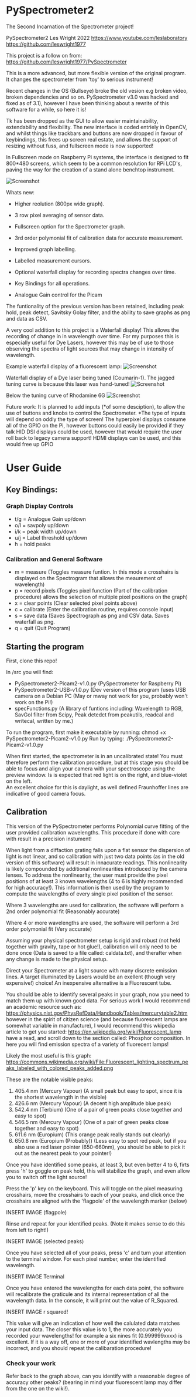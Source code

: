 # PySpectrometer2
The Second Incarnation of the Spectrometer project!

PySpectrometer2 Les Wright 2022
https://www.youtube.com/leslaboratory
https://github.com/leswright1977

This project is a follow on from: https://github.com/leswright1977/PySpectrometer 

This is a more advanced, but more flexible version of the original program. It changes the spectrometer from 'toy' to serious instrument!

Recent changes in the OS (Bullseye) broke the old vesion e.g broken video, broken dependencies and so on. PySpectrometer v3.0 was hacked and fixed as of 3.1), however I have been thinking about a rewrite of this software for a while, so here it is!


Tk has been dropped as the GUI to allow easier maintainability, extendability and flexibility. The new interface is coded entriely in OpenCV, and whilst things like trackbars and buttons are now dropped in favour of keybindings, this frees up screen real estate, and allows the support of resizing without fuss, and fullscreen mode is now supported!

In Fullscreen mode on Raspberry Pi systems, the interface is designed to fit 800*480 screens, which seem to be a common resolution for RPi LCD's, paving the way for the creation of a stand alone benchtop instrument.

![Screenshot](media/spectrum-20221013--210412.png)


Whats new:

- Higher reolution (800px wide graph).

- 3 row pixel averaging of sensor data.

- Fullscreen option for the Spectrometer graph.

- 3rd order polymonial fit of calibration data for accurate measurement.

- Improved graph labelling.

- Labelled measurement cursors.

- Optional waterfall display for recording spectra changes over time.

- Key Bindings for all operations.

- Analogue Gain control for the Picam

The funtionality of the previous version has been retained, including peak hold, peak detect, Savitsky Golay filter, and the ability to save graphs as png and data as CSV.

A very cool addition to this project is a Waterfall display! This allows the recording of change in in wavelength over time.
For my purposes this is especially useful for Dye Lasers, however this may be of use to those observing the spectra of light sources that may change in intensity of wavelength.

Example waterfall display of a fluorescent lamp:
![Screenshot](media/waterfall-20221013--210412.png)


Waterfall display of a Dye laser being tuned (Coumarin-1). The jagged tuning curve is because this laser was hand-tuned!
![Screenshot](media/waterfall-20221013--205708.png)

Below the tuning curve of Rhodamine 6G
![Screenshot](media/waterfall-20221013--205840.png)



Future work:
It is planned to add inputs (*of some desciption), to allow the use of buttons and knobs to control the Spectrometer.
*The type of inputs will depend on oddly the type of screen!
The hyperpixel displays consume all of the GPIO on the Pi, however buttons could easily be provided if they talk HID
DSI displays could be used, however that would require the user roll back to legacy camera support!
HDMI displays can be used, and this would free up GPIO

# User Guide


## Key Bindings:

### Graph Display Controls
* t/g = Analogue Gain up/down
* o/l = savpoly up/down
* i/k = peak width up/down
* u/j = Label threshold up/down
* h = hold peaks

### Calibration and General Software
* m = measure (Toggles measure funtion. In this mode a crosshairs is displayed on the Spectrogram that allows the meaurement of wavelength)
* p = record pixels (Toggles pixel function (Part of the calibration procedure) allows the selection of multiple pixel positions on the graph)
* x = clear points (Clear selected pixel points above)
* c = calibrate (Enter the calibration routine, requires console input)
* s = save data (Saves Spectrograph as png and CSV data. Saves waterfall as png.
* q = quit (Quit Program)

## Starting the program

First, clone this repo!

In /src you will find:

* PySpectrometer2-Picam2-v1.0.py  (PySpectrometer for Raspberry Pi)
* PySpectrometer2-USB-v1.0.py     (Dev version of this program (uses USB camera on a Debian PC (May or mway not work for you, probably won't work on the Pi!)
* specFunctions.py                (A library of funtions including: Wavelength to RGB, SavGol filter from Scipy, Peak detedct from peakutils, readcal and writecal, written by me.)


To run the program, first make it executable by running: chmod +x PySpectrometer2-Picam2-v1.0.py
Run by typing: ./PySpectrometer2-Picam2-v1.0.py

When first started, the spectrometer is in an uncalibrated state! You must therefore perform the calibration procedure, but at this stage you should be able to focus and align your camera with your spectroscope using the preview window. Is is expected that red light is on the right, and blue-violet on the left.\
An excellent choice for this is daylight, as well defined Fraunhoffer lines are indicative of good camera focus.

## Calibration

This version of the PySpectrometer performs Polynomial curve fitting of the user provided calibration wavelengths. This procedure if done with care with result in a precision instument!

When light from a diffaction grating falls upon a flat sensor the dispersion of light is not linear, and so calibration with just two data points (as in the old version of this software) will result in innacurate readings. This nonlinearity is likely compounded by additional nonlinearities introduced by the camera lenses. To address the nonlinearity, the user must provide the pixel positions of at least 3 known wavelengths (4 to 6 is highly recommended for high accuracy!). This information is then used by the program to compute the wavelengths of every single pixel position of the sensor.

Where 3 wavelengths are used for calibration, the software will perform a 2nd order polynomial fit (Reasonably accurate)

Where 4 or more wavelengths are used, the software will perform a 3rd order polymonial fit (Very accurate)

Assuming your physical spectrometer setup is rigid and robust (not held together with gravity, tape or hot glue!), calibration will only need to be done once (Data is saved to a file called: caldata.txt), and therafter when any change is made to the physical setup.

Direct your Spectrometer at a light source with many discrete emission lines. A target illuminated by Lasers would be an exellent (though very expensive!) choice! An inexpensive alternative is a Fluorescent tube.

You should be able to identify several peaks in your graph, now you need to match them up with known good data. For serious work I would recommend an academic resource such as: https://physics.nist.gov/PhysRefData/Handbook/Tables/mercurytable2.htm however in the spirit of citizen science (and because fluorescent lamps are somewhat variable in manufacture), I would recommend this wkipedia article to get you started: https://en.wikipedia.org/wiki/Fluorescent_lamp have a read, and scroll down to the section called: Phosphor composition. In here you will find emission spectra of a variety of fluorecent lamps!

Likely the most useful is this graph: https://commons.wikimedia.org/wiki/File:Fluorescent_lighting_spectrum_peaks_labeled_with_colored_peaks_added.png

These are the notable visible peaks:
1) 405.4 nm (Mercury Vapour)        (A small peak but easy to spot, since it is the shortest wavelength in the visible)
2) 426.6 nm (Mercury Vapour)        (A decent high amplitude blue peak)
4) 542.4 nm (Terbium)               (One of a pair of green peaks close together and easy to spot)
5) 546.5 nm (Mercury Vapour)        (One of a pair of green peaks close together and easy to spot)
12) 611.6 nm (Europium)             (This orange peak really stands out clearly)
15) 650.8 nm (Europium (Probably))  (Less easy to spot red peak, but if you also use a red laser pointer (650-660nm), you should be able to pick it out as the nearest peak to your pointer!)

Once you have identified some peaks, at least 3, but even better 4 to 6, firts press 'h' to goggle on peak hold, this will stabilize the graph, and even allow you to switch off the light source!

Press the 'p' key on the keyboard. This will toggle on the pixel measuring crosshairs, move the crosshairs to each of your peaks, and click once the crosshairs are aligned with the 'flagpole' of the wavelength marker (below)

INSERT IMAGE (flagpole)


Rinse and repeat for your identified peaks. (Note it makes sense to do this from left to right!)

INSERT IMAGE (selected peaks)

Once you have selected all of your peaks, press 'c' and turn your attention to the terminal window.
For each pixel number, enter the identified wavelength.

INSERT IMAGE Terminal

Once you have entered the wavelengths for each data point, the software will recalibrate the graticule and its internal representation of all the wavelength data.
In the console, it will print out the value of R_Squared. 

INSERT IMAGE r squared!

This value will give an indication of how well the calulated data matches your input data. The closer this value is to 1, the more accurately you recorded your wavelengths! for example a six nines fit (0.999999xxxx) is excellent. If it is a way off, one or more of your identified wavlengths may be incorrect, and you should repeat the calibaration procedure!

### Check your work
Refer back to the graph above, can you identify with a reasonable degree of accuracy other peaks? (bearing in mind your fluorescent lamp may differ from the one on the wiki!).



















